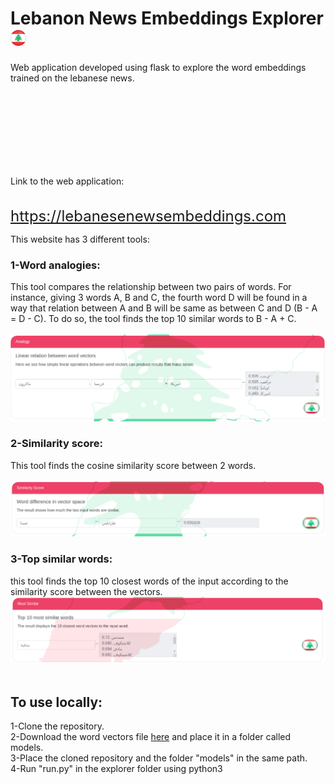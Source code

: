 # Lebanon News Embeddings Explorer <img src="/explorer/static/images/flagbtn" alt="logo" width="25" height="25" href='https://lebanesenewsembeddings.pythonanywhere.com/'>
Web application developed using flask to explore the word embeddings trained on the lebanese news. <br><br>
  Link to the web application: <a href='https://lebanesenewsembeddings.pythonanywhere.com/' size="+5" style="font-size: 150px;"><font size="+2">https://lebanesenewsembeddings.com</font></a>

This website has 3 different tools: <br>
### 1-Word analogies: 
This tool compares the relationship between two pairs of words.  For instance, giving 3 words A, B and C, the fourth word D will be found in a way that relation between A and B will be same as between C and D (B - A = D - C). To do so, the tool finds the top 10 similar words to B - A + C. <br><br>
![analogy](/explorer/images/analogy.png)
### 2-Similarity score:
This tool finds the cosine similarity score between 2 words.<br><br>
![similarity score](/explorer/images/sim-score.png)
### 3-Top similar words:
this tool finds the top 10 closest words of the input according to the similarity score between the vectors.
![most similar](/explorer/images/most-similar.png)
<br><br>
## To use locally:
1-Clone the repository.<br>
2-Download the word vectors file <a href="https://drive.google.com/file/d/1TQO30Q396XMOx3nDOp6f4CfQuksYgjXF/view?usp=sharing">here</a> and place it in a folder called models.<br>
3-Place the cloned repository and the folder "models" in the same path.<br>
4-Run "run.py" in the explorer folder using python3
